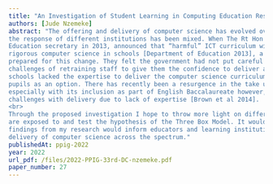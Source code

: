 ```yaml
---
title: "An Investigation of Student Learning in Computing Education Research"
authors: [Jude Nzemeke]
abstract: "The offering and delivery of computer science has evolved over the years in the United Kingdom and
the response of different institutions has been mixed. When The Rt Hon Michael Gove who was
Education secretary in 2013, announced that “harmful” ICT curriculum will be replaced with a more
rigorous computer science in schools [Department of Education 2013], a lot of schools were not
prepared for this change. They felt the government had not put careful consideration into the
challenges of retraining staff to give them the confidence to deliver a new curriculum. Since most
schools lacked the expertise to deliver the computer science curriculum, they stopped offering it to
pupils as an option. There has recently been a resurgence in the take up of the subject in schools
especially with its inclusion as part of English Baccalaureate however, most schools still face
challenges with delivery due to lack of expertise [Brown et al 2014].
<br>
Through the proposed investigation I hope to throw more light on different teaching pedagogies that students
are exposed to and test the hypothesis of the Three Box Model. It would also mean that
findings from my research would inform educators and learning institutions on best practices for
delivery of computer science across the spectrum."
publishedAt: ppig-2022
year: 2022
url_pdf: /files/2022-PPIG-33rd-DC-nzemeke.pdf
paper_number: 27
---
```

